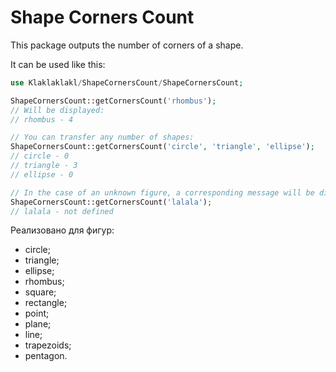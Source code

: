 # Shape Corners Count
This package outputs the number of corners of a shape. 

It can be used like this:
```php
use Klaklaklakl/ShapeCornersCount/ShapeCornersCount;

ShapeCornersCount::getCornersCount('rhombus');
// Will be displayed:
// rhombus - 4

// You can transfer any number of shapes:
ShapeCornersCount::getCornersCount('circle', 'triangle', 'ellipse');
// circle - 0
// triangle - 3
// ellipse - 0

// In the case of an unknown figure, a corresponding message will be displayed:
ShapeCornersCount::getCornersCount('lalala');
// lalala - not defined
```

Реализовано для фигур:
- circle;
- triangle;
- ellipse;
- rhombus;
- square;
- rectangle;
- point;
- plane;
- line;
- trapezoids;
- pentagon.